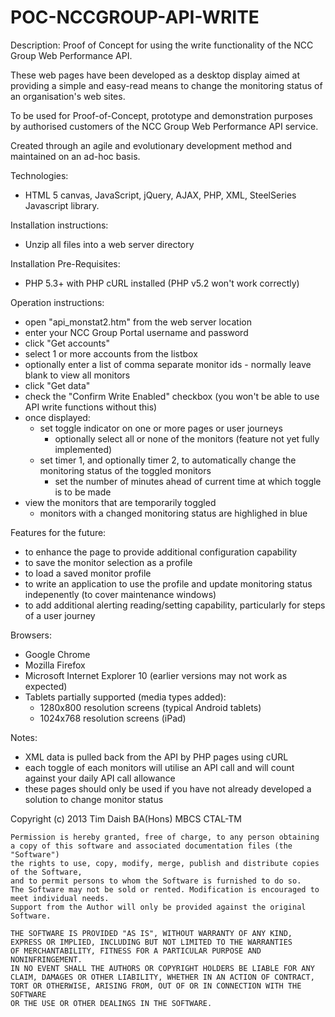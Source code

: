 POC-NCCGROUP-API-WRITE
======================

Description:
Proof of Concept for using the write functionality of the NCC Group Web Performance API.

These web pages have been developed as a desktop display aimed at providing a simple and easy-read means to change the monitoring status of an organisation's web sites.

To be used for Proof-of-Concept, prototype and demonstration purposes by authorised customers of the NCC Group Web Performance API service.

Created through an agile and evolutionary development method and maintained on an ad-hoc basis.

Technologies:
- HTML 5 canvas, JavaScript, jQuery, AJAX, PHP, XML, SteelSeries Javascript library.

Installation instructions:
- Unzip all files into a web server directory

Installation Pre-Requisites:
- PHP 5.3+ with PHP cURL installed (PHP v5.2 won't work correctly)

Operation instructions:
- open "api_monstat2.htm" from the web server location
- enter your NCC Group Portal username and password
- click "Get accounts"
- select 1 or more accounts from the listbox
- optionally enter a list of comma separate monitor ids - normally leave blank to view all monitors
- click "Get data"
- check the "Confirm Write Enabled" checkbox (you won't be able to use API write functions without this)
- once displayed:
    - set toggle indicator on one or more pages or user journeys
      - optionally select all or none of the monitors (feature not yet fully implemented)
    - set timer 1, and optionally timer 2, to automatically change the monitoring status of the toggled monitors
      - set the number of minutes ahead of current time at which toggle is to be made 
- view the monitors that are temporarily toggled
    - monitors with a changed monitoring status are highlighed in blue

Features for the future:
- to enhance the page to provide additional configuration capability
- to save the monitor selection as a profile
- to load a saved monitor profile
- to write an application to use the profile and update monitoring status indepenently (to cover maintenance windows)
- to add additional alerting reading/setting capability, particularly for steps of a user journey

Browsers:
- Google Chrome
- Mozilla Firefox
- Microsoft Internet Explorer 10 (earlier versions may not work as expected)
- Tablets partially supported (media types added):
    - 1280x800 resolution screens (typical Android tablets)
    - 1024x768 resolution screens (iPad)

Notes:
- XML data is pulled back from the API by PHP pages using cURL
- each toggle of each monitors will utilise an API call and will count against your daily API call allowance
- these pages should only be used if you have not already developed a solution to change monitor status


Copyright (c) 2013 Tim Daish BA(Hons) MBCS CTAL-TM

    Permission is hereby granted, free of charge, to any person obtaining
    a copy of this software and associated documentation files (the "Software")
    the rights to use, copy, modify, merge, publish and distribute copies of the Software,
    and to permit persons to whom the Software is furnished to do so.
    The Software may not be sold or rented. Modification is encouraged to meet individual needs.
    Support from the Author will only be provided against the original Software.

    THE SOFTWARE IS PROVIDED "AS IS", WITHOUT WARRANTY OF ANY KIND,
    EXPRESS OR IMPLIED, INCLUDING BUT NOT LIMITED TO THE WARRANTIES
    OF MERCHANTABILITY, FITNESS FOR A PARTICULAR PURPOSE AND NONINFRINGEMENT.
    IN NO EVENT SHALL THE AUTHORS OR COPYRIGHT HOLDERS BE LIABLE FOR ANY
    CLAIM, DAMAGES OR OTHER LIABILITY, WHETHER IN AN ACTION OF CONTRACT,
    TORT OR OTHERWISE, ARISING FROM, OUT OF OR IN CONNECTION WITH THE SOFTWARE
    OR THE USE OR OTHER DEALINGS IN THE SOFTWARE.
